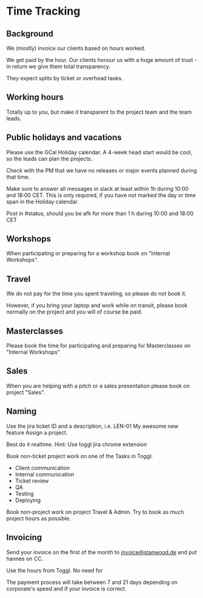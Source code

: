 # Time Tracking

## Background

We (mostly) invoice our clients based on hours worked. 

We get paid by the hour. Our clients honour us with a huge amount of trust - in return we give them total transparency.

They expect splits by ticket or overhead tasks.

## Working hours

Totally up to you, but make it transparent to the project team and the team leads.

## Public holidays and vacations

Please use the GCal Holiday calendar. A 4-week head start would be cool, so the leads can plan the projects.

Check with the PM that we have no releases or major events planned during that time.

Make sure to answer all messages in slack at least within 1h during 10:00 and 18:00 CET. This is only required, if you have not marked the day or time span in the Holiday calendar.

Post in #status, should you be afk for more than 1 h during 10:00 and 18:00 CET

## Workshops

When participating or preparing for a workshop book on "Internal  Workshops".

## Travel

We do not pay for the time you spent traveling, so please do not book it.

However, if you bring your laptop and work while on transit, please book normally on the project and you will of course be paid.

## Masterclasses

Please book the time for participating and preparing for Masterclasses on "Internal Workshops"

## Sales

When you are helping with a pitch or a sales presentation please book on project "Sales".

## Naming

Use the jira ticket ID and a description, i.e. LEN-01 My awesome new feature
Assign a project.

Best do it realtime. Hint: Use toggl jira chrome extension

Book non-ticket project work on one of the Tasks in Toggl:

- Client communication
- Internal communication
- Ticket review
- QA
- Testing
- Deploying

Book non-project work on project Travel & Admin. Try to book as much project hours as possible.

## Invoicing

Send your invoice on the first of the month to invoice@stanwood.de and put hannes on CC.

Use the hours from Toggl. No need for 

The payment process will take between 7 and 21 days depending on corporate's speed and if your invoice is correct.
